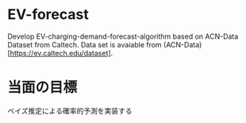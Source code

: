 # EV-forecast
Develop EV-charging-demand-forecast-algorithm based on ACN-Data Dataset from Caltech. Data set is avaiable from (ACN-Data)[https://ev.caltech.edu/dataset].  

# 当面の目標  
ベイズ推定による確率的予測を実装する  

